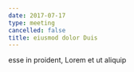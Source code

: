 ```yaml
---
date: 2017-07-17
type: meeting
cancelled: false
title: eiusmod dolor Duis
---
```

esse in proident, Lorem et ut aliquip